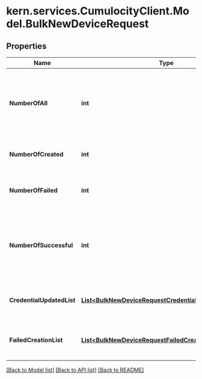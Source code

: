 # kern.services.CumulocityClient.Model.BulkNewDeviceRequest

## Properties

Name | Type | Description | Notes
------------ | ------------- | ------------- | -------------
**NumberOfAll** | **int** | Number of lines processed from the CSV file, without the first line (column headers). | [optional] 
**NumberOfCreated** | **int** | Number of created device credentials. | [optional] 
**NumberOfFailed** | **int** | Number of failed creations of device credentials. | [optional] 
**NumberOfSuccessful** | **int** | Number of successful creations of device credentials. This counts both create and update operations. | [optional] 
**CredentialUpdatedList** | [**List&lt;BulkNewDeviceRequestCredentialUpdatedListInner&gt;**](BulkNewDeviceRequestCredentialUpdatedListInner.md) | An array with the updated device credentials. | [optional] 
**FailedCreationList** | [**List&lt;BulkNewDeviceRequestFailedCreationListInner&gt;**](BulkNewDeviceRequestFailedCreationListInner.md) | An array with details of the failed device credentials. | [optional] 

[[Back to Model list]](../README.md#documentation-for-models) [[Back to API list]](../README.md#documentation-for-api-endpoints) [[Back to README]](../README.md)


